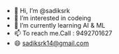 - 👋 Hi, I’m @sadiksrk
- 👀 I’m interested in codeing
- 🌱 I’m currently learning AI & ML
- 📫 To reach me.Call : 9492701627
- 😄 sadiksrk14@gmail.com
  

<!---
sadiksrk/sadiksrk is a ✨ special ✨ repository because its `README.md` (this file) appears on your GitHub profile.
You can click the Preview link to take a look at your changes.
--->
